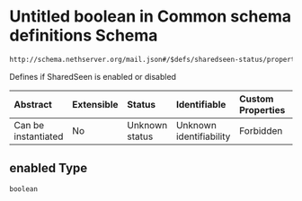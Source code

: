 # Untitled boolean in Common schema definitions Schema

```txt
http://schema.nethserver.org/mail.json#/$defs/sharedseen-status/properties/enabled
```

Defines if SharedSeen is enabled or disabled

| Abstract            | Extensible | Status         | Identifiable            | Custom Properties | Additional Properties | Access Restrictions | Defined In                                      |
| :------------------ | :--------- | :------------- | :---------------------- | :---------------- | :-------------------- | :------------------ | :---------------------------------------------- |
| Can be instantiated | No         | Unknown status | Unknown identifiability | Forbidden         | Allowed               | none                | [mail.json\*](mail.json "open original schema") |

## enabled Type

`boolean`
